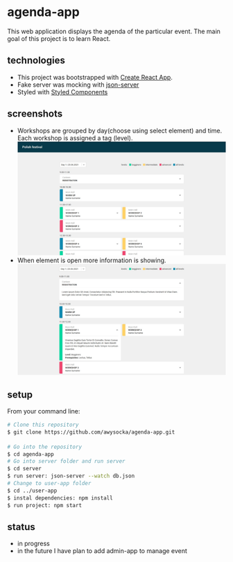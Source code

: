 # agenda-app
This web application displays the agenda of the particular event. 
The main goal of this project is to learn React.

## technologies
* This project was bootstrapped with [Create React App](https://github.com/facebook/create-react-app).
* Fake server was mocking with [json-server](https://github.com/typicode/json-server)
* Styled with [Styled Components](https://styled-components.com/)

## screenshots
* Workshops are grouped by day(choose using select element) and time. Each workshop is assigned a tag (level).
![dashboard](https://github.com/awysocka/agenda-app/blob/master/readme-img/Dashboard.jpg)
* When element is open more information is showing.
![shows open elements](https://github.com/awysocka/agenda-app/blob/master/readme-img/Open-elements.jpg)

## setup
From your command line:

```bash
# Clone this repository
$ git clone https://github.com/awysocka/agenda-app.git

# Go into the repository
$ cd agenda-app
# Go into server folder and run server
$ cd server
$ run server: json-server --watch db.json
# Change to user-app folder
$ cd ../user-app
$ instal dependencies: npm install
$ run project: npm start

```

## status
* in progress
* in the future I have plan to add admin-app to manage event
